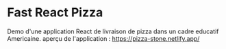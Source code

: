 # Fast React Pizza

Demo d'une application React de livraison de pizza dans un cadre educatif Americaine.
aperçu de l'application : https://pizza-stone.netlify.app/
